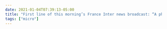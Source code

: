 ```yaml
---
date: 2021-01-04T07:39:13-05:00
title: "First line of this morning’s France Inter news broadcast: “A phone call worthy of an American crime novel.”"
tags: ["micro"]
---
```

